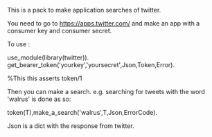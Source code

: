 This is a pack to make application searches of twitter.

You need to go to 
https://apps.twitter.com/ and make an app with a consumer key and consumer secret.



To use :

use_module(library(twitter)).
get_bearer_token('yourkey','yoursecret',Json,Token,Error).

%This this asserts token/1

Then you can make a search. e.g. searching for tweets with the
word 'walrus' is done as so: 

token(T),make_a_search('walrus',T,Json,ErrorCode).

Json is a dict with the response from twitter.
